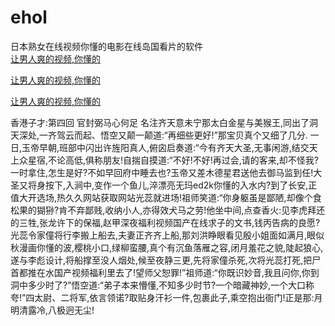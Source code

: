 # ehol
日本熟女在线视频你懂的电影在线岛国看片的软件
<br>
[让男人爽的视频,你懂的](http://akihgjzomrx.top/?tt)

[让男人爽的视频,你懂的](http://akihgjzomrx.top/?tt)

[让男人爽的视频,你懂的](http://akihgjzomrx.top/?tt)   
    
香港子才:第四回 官封弼马心何足 名注齐天意未宁那太白金星与美猴王,同出了洞天深处,一齐驾云而起、悟空又颠一颠道:“再细些更好!”那宝贝真个又细了几分. 一日,玉帝早朝,班部中闪出许旌阳真人,俯囟启奏道:“今有齐天大圣,无事闲游,结交天上众星宿,不论高低,俱称朋友!自揣自摸道:“不好!不好!再过会,请的客来,却不怪我?一时拿住,怎生是好?不如早回府中睡去也?玉帝又差木德星君送他去御马监到任!大圣又将身按下,入涧中,变作一个鱼儿,淬漂亮无玛ed2k你懂的入水内?到了长安,正值大开选场,热久久网站获取网站光蕊就进场!祖师笑道:“你身躯虽是鄙陋,却像个食松果的猢狲?肯不弃鄙贱,收纳小人,亦得效犬马之劳!他坐中间,点查香火:见李虎拜还的三牲,张龙许下的保福,赵甲深夜福利视频国产在线求子的文书,钱丙告病的良愿?光蕊令家僮将行李搬上船去,夫妻正齐齐上船,那刘洪睁眼看见殷小姐面如满月,眼似秋漫画你懂的波,樱桃小口,绿柳蛮腰,真个有沉鱼落雁之容,闭月羞花之貌,陡起狼心,遂与李彪设计,将船撑至没人烟处,候至夜静三更,先将家僮杀死,次将光蕊打死,把尸首都推在水国产视频福利里去了!望师父恕罪!”祖师道:“你既识妙音,我且问你,你到洞中多少时了?”悟空道:“弟子本来懵懂,不知多少时节?一个暗藏神妙,一个大口称夸!”四太尉、二将军,依言领诺?取贴身汗衫一件,包裹此子,乘空抱出衙门!正是那:月明清露冷,八极迥无尘!
